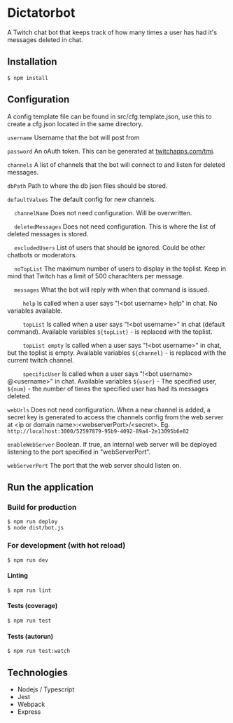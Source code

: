 # Dictatorbot
A Twitch chat bot that keeps track of how many times a user has had it's messages deleted in chat.

## Installation
`$ npm install`

## Configuration
A config template file can be found in src/cfg.template.json, use this to create a cfg.json located in the same directory. 

`username` Username that the bot will post from

`password` An oAuth token. This can be generated at [twitchapps.com/tmi](https://twitchapps.com/tmi/).

`channels` A list of channels that the bot will connect to and listen for deleted messages.

`dbPath` Path to where the db json files should be stored.

`defaultValues` The default config for new channels. 

&nbsp;&nbsp;&nbsp;&nbsp;`channelName` Does not need configuration. Will be overwritten.

&nbsp;&nbsp;&nbsp;&nbsp;`deletedMessages` Does not need configuration. This is where the list of deleted messages is stored.

&nbsp;&nbsp;&nbsp;&nbsp;`excludedUsers` List of users that should be ignored. Could be other chatbots or moderators. 

&nbsp;&nbsp;&nbsp;&nbsp;`noTopList` The maximum number of users to display in the toplist. Keep in mind that Twitch has a limit of 500 charachters per message.

&nbsp;&nbsp;&nbsp;&nbsp;`messages` What the bot will reply with when that command is issued. 

&nbsp;&nbsp;&nbsp;&nbsp;&nbsp;&nbsp;&nbsp;&nbsp; `help` Is called when a user says "!\<bot username> help" in chat. No variables available.

&nbsp;&nbsp;&nbsp;&nbsp;&nbsp;&nbsp;&nbsp;&nbsp; `topList` Is called when a user says "!\<bot username>" in chat (default command). Available variables `${topList}` - is replaced with the toplist.

&nbsp;&nbsp;&nbsp;&nbsp;&nbsp;&nbsp;&nbsp;&nbsp; `topList empty` Is called when a user says "!\<bot username>" in chat, but the toplist is empty. Available variables `${channel}` - is replaced with the current twitch channel. 

&nbsp;&nbsp;&nbsp;&nbsp;&nbsp;&nbsp;&nbsp;&nbsp; `specificUser` Is called when a user says "!\<bot username> @\<username>" in chat. Available variables `${user}` - The specified user, `${num}` - the number of times the specified user has had its messages deleted. 

`webUrls` Does not need configuration. When a new channel is added, a secret key is generated to access the channels config from the web server at \<ip or domain name>:\<webserverPort>/\<secret>. Eg. `http://localhost:3000/52597879-95b9-4092-89a4-2e13095b6e82` 

`enableWebServer` Boolean. If true, an internal web server will be deployed listening to the port specified in "webServerPort".

`webServerPort` The port that the web server should listen on.


## Run the application

### Build for production
```
$ npm run deploy
$ node dist/bot.js
```

### For development (with hot reload)
```$ npm run dev```

#### Linting
```$ npm run lint```

#### Tests (coverage)
```$ npm run test```

#### Tests (autorun)
```$ npm run test:watch```

## Technologies
* Nodejs / Typescript
* Jest
* Webpack
* Express